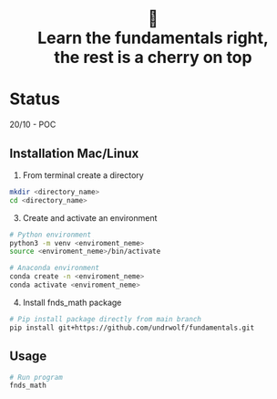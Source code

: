 <h1 align="center">🍒<br>Learn the fundamentals right,<br>the rest is a cherry on top</h1>

# Status
20/10 - POC


## Installation Mac/Linux
1. From terminal create a directory
```bash
mkdir <directory_name>
cd <directory_name>
``` 
3. Create and activate an environment
```bash
# Python environment
python3 -m venv <enviroment_neme>
source <enviroment_neme>/bin/activate
```
```bash
# Anaconda environment
conda create -n <enviroment_neme>
conda activate <enviroment_neme>
```
4. Install fnds_math package
```bash
# Pip install package directly from main branch
pip install git+https://github.com/undrwolf/fundamentals.git
```

## Usage
```bash
# Run program
fnds_math
```


